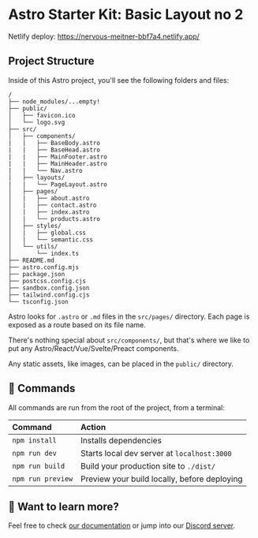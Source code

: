 # Astro Starter Kit: Basic Layout no 2

Netlify deploy: https://nervous-meitner-bbf7a4.netlify.app/

## Project Structure

Inside of this Astro project, you'll see the following folders and files:

```
/
├── node_modules/...empty!
├── public/
│   ├── favicon.ico
│   └── logo.svg
├── src/
│   ├── components/
|   |   ├── BaseBody.astro
|   |   ├── BaseHead.astro
|   |   ├── MainFooter.astro
|   |   ├── MainHeader.astro
|   |   └── Nav.astro
│   ├── layouts/
|   |   └── PageLayout.astro
│   ├── pages/
│   |   ├── about.astro
│   |   ├── contact.astro
│   |   ├── index.astro
│   |   └── products.astro
│   ├── styles/
│   |   ├── global.css
│   |   └── semantic.css
│   └── utils/
│       └── index.ts
├── README.md
├── astro.config.mjs
├── package.json
├── postcss.config.cjs
├── sandbox.config.json
├── tailwind.config.cjs
└── tsconfig.json
```

Astro looks for `.astro` or `.md` files in the `src/pages/` directory. Each page is exposed as a route based on its file name.

There's nothing special about `src/components/`, but that's where we like to put any Astro/React/Vue/Svelte/Preact components.

Any static assets, like images, can be placed in the `public/` directory.

## 🧞 Commands

All commands are run from the root of the project, from a terminal:

| Command           | Action                                       |
|:----------------  |:-------------------------------------------- |
| `npm install`     | Installs dependencies                        |
| `npm run dev`     | Starts local dev server at `localhost:3000`  |
| `npm run build`   | Build your production site to `./dist/`      |
| `npm run preview` | Preview your build locally, before deploying |

## 👀 Want to learn more?

Feel free to check [our documentation](https://github.com/withastro/astro) or jump into our [Discord server](https://astro.build/chat).
